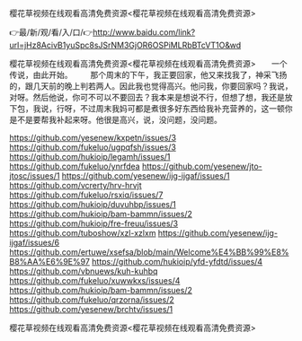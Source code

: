 樱花草视频在线观看高清免费资源<樱花草视频在线观看高清免费资源>

👉最/新/观/看/入/口/👉http://www.baidu.com/link?url=jHz8AcivB1yuSpc8sJSrNM3GjOR6OSPiMLRbBTcVT1O&wd

樱花草视频在线观看高清免费资源<樱花草视频在线观看高清免费资源>　　一个传说，由此开始。
　　那个周末的下午，我正要回家，他又来找我了，神采飞扬的，跟几天前的晚上判若两人。因此我也觉得高兴。他问我，你要回家吗？我说，对呀。然后他说，你可不可以不要回去？我本来是想说不行，但想了想，我还是放下包，我说，行呀，不过周末我妈可都是煮很多好东西给我补充营养的，这一顿你是不是要帮我补起来呀。他很是高兴，说，没问题，没问题。


https://github.com/yesenew/kxpetn/issues/3
https://github.com/fukeluo/ugpqfsh/issues/3
https://github.com/hukioip/legamh/issues/1
https://github.com/fukeluo/ynrfdea
https://github.com/yesenew/jto-jtosc/issues/1
https://github.com/yesenew/ijg-ijgaf/issues/1
https://github.com/vcrerty/hrv-hrvjt
https://github.com/fukeluo/rsxiq/issues/7
https://github.com/hukioip/duvuhbp/issues/1
https://github.com/hukioip/bam-bammn/issues/2
https://github.com/hukioip/fre-freuu/issues/3
https://github.com/tuboshow/xzl-xzlxm
https://github.com/yesenew/ijg-ijgaf/issues/6
https://github.com/ertuwe/xsefsa/blob/main/Welcome%E4%BB%99%E8%B8%AA%E6%9E%97
https://github.com/hukioip/yfd-yfdtd/issues/4
https://github.com/vbnuews/kuh-kuhbq
https://github.com/fukeluo/xuwwkxs/issues/4
https://github.com/hukioip/bam-bammn/issues/2
https://github.com/fukeluo/qrzorna/issues/2
https://github.com/yesenew/brchtv/issues/1

樱花草视频在线观看高清免费资源&lt;樱花草视频在线观看高清免费资源>
